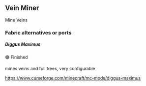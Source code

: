 ## Vein Miner

Mine Veins

### Fabric alternatives or ports

##### Diggus Maximus

:green_circle: Finished

mines veins and full trees, very configurable

https://www.curseforge.com/minecraft/mc-mods/diggus-maximus